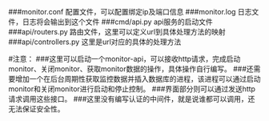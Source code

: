 ###monitor.conf          配置文件，可以配置绑定ip及端口信息
###monitor.log           日志文件，日志将会输出到这个文件
###cmd/api.py            api服务的启动文件
###api/routers.py        路由文件，这里可以定义url到具体处理方法的映射
###api/controllers.py    这里是url对应的具体的处理方法


#注意：
###这里可以启动一个monitor-api，可以接收http请求，完成启动monitor、关闭monitor、获取monitor数据的操作，具体操作自行编写。
###还需要增加一个在后台周期性获取监控数据并插入数据库的进程，该进程可以通过启动monitor和关闭monitor进行启动和停止控制。
###界面部分则可以通过发送http请求调用这些接口。
###这里没有编写认证的中间件，就是说谁都可以调用，还无法保证安全性。
